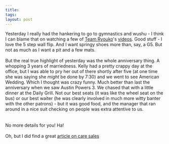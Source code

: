 ```yaml
---
title: 
tags: 
layout: post
---
```

Yesterday I really had the hankering to go to gymnastics and wushu - I think I can blame that on watching a few of <a href="http://www.teamryouko.com/">Team Ryouko</a>'s  <a href="http://www.teamryouko.com/newvids.shtml">videos</a>.  Good stuff - I love the 5 step wall flip. And I want springy shoes more than, say, a G5.  But not as much as I want a pit and a few mats.<br /><br />But the real true highlight of yesterday was the whole anniversary thing.  A whopping 3 years of marriedness.  Kelly had a pretty crappy day at the office, but I was able to pry her out of there shortly after five (at one time she was saying she <i>might</i> be done by 7:30) and we went to see American Wedding. Which I thought was crazy funny.  Much better than last the anniversary when we saw Austin Powers 3.  We chased that with a little dinner at the Daily Grill.  Not our best seats (it was like the wheel seat on the bus) or our best waiter (he was clearly involved in much more witty banter with the other patrons) - but it was good food, and the manager that ran around in a nice suit checking on people was extra attentive to us.   <br /><br />No more details for you!  Ha!<br /><br />Oh, but I did find a great <a href="http://www.kuro5hin.org/story/2003/8/4/163150/0581">article on care sales</a>
